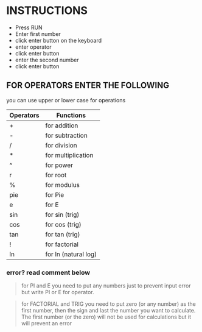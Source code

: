 # INSTRUCTIONS

- Press RUN
- Enter first number
- click enter button on the keyboard
- enter operator
- click enter button 
- enter the second number
- click enter button


## FOR OPERATORS ENTER THE FOLLOWING

you can use upper or lower case for operations    

|Operators|Functions|
|---------|---------|
|   +     |for addition|
|   -     |for subtraction|
|   /     |for division|
|   *     |for multiplication|
|   ^     |for power|
|   r     |for root|
|   %     |for modulus|
|   pie   |for Pie|
|   e     |for E|
|   sin   |for sin (trig)|
|   cos   |for cos (trig)|
|   tan   |for tan (trig)|
|   !     |for factorial |
|   ln    |for ln (natural log)|
   

### error? read comment below

> for PI and E you need to put any numbers just to prevent input error but write PI or E for operator.

> for FACTORIAL and TRIG you need to put zero (or any number) as the first number, then the sign and last the number you want to calculate. The first number (or the zero) will not be used for calculations but it will prevent an error
